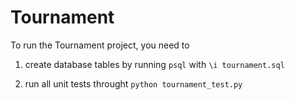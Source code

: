 # Tournament

To run the Tournament project, you need to

1. create database tables by running `psql` with
```\i tournament.sql```

2. run all unit tests throught
```python tournament_test.py```
